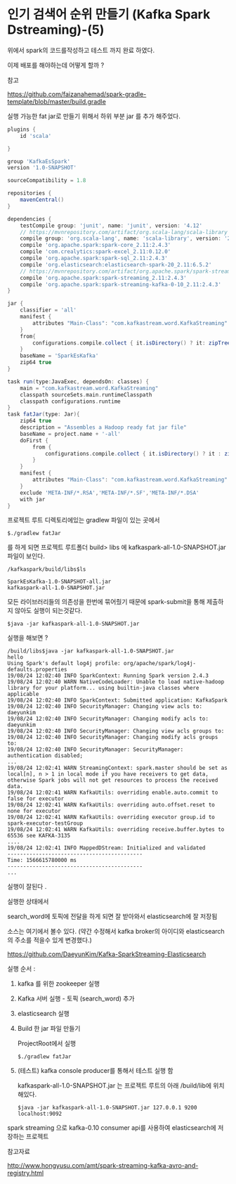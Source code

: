 # 인기 검색어 순위 만들기 (Kafka Spark Dstreaming)-(5) 



위에서 spark의 코드를작성하고 테스트 까지 완료 하였다.

이제 배포를 해야하는데 어떻게 할까 ?

참고 

https://github.com/faizanahemad/spark-gradle-template/blob/master/build.gradle

실행 가능한 fat jar로 만들기 위해서 하위 부분  jar 를 추가 해주었다.

```gradle
plugins {
    id 'scala'

}

group 'KafkaEsSpark'
version '1.0-SNAPSHOT'

sourceCompatibility = 1.8

repositories {
    mavenCentral()
}

dependencies {
    testCompile group: 'junit', name: 'junit', version: '4.12'
    // https://mvnrepository.com/artifact/org.scala-lang/scala-library
    compile group: 'org.scala-lang', name: 'scala-library', version: '2.11.7'
    compile 'org.apache.spark:spark-core_2.11:2.4.3'
    compile 'com.crealytics:spark-excel_2.11:0.12.0'
    compile 'org.apache.spark:spark-sql_2.11:2.4.3'
    compile 'org.elasticsearch:elasticsearch-spark-20_2.11:6.5.2'
    // https://mvnrepository.com/artifact/org.apache.spark/spark-streaming
    compile 'org.apache.spark:spark-streaming_2.11:2.4.3'
    compile 'org.apache.spark:spark-streaming-kafka-0-10_2.11:2.4.3'
}

jar {
    classifier = 'all'
    manifest {
        attributes "Main-Class": "com.kafkastream.word.KafkaStreaming"
    }
    from{
        configurations.compile.collect { it.isDirectory() ? it: zipTree(it)}
    }
    baseName = 'SparkEsKafka'
    zip64 true
}

task run(type:JavaExec, dependsOn: classes) {
    main = "com.kafkastream.word.KafkaStreaming"
    classpath sourceSets.main.runtimeClasspath
    classpath configurations.runtime
}
task fatJar(type: Jar){
    zip64 true
    description = "Assembles a Hadoop ready fat jar file"
    baseName = project.name + '-all'
    doFirst {
        from {
            configurations.compile.collect { it.isDirectory() ? it : zipTree(it) }
        }
    }
    manifest {
        attributes "Main-Class": "com.kafkastream.word.KafkaStreaming"
    }
    exclude 'META-INF/*.RSA','META-INF/*.SF','META-INF/*.DSA'
    with jar
}
```



프로젝트 루트 디렉토리에있는 gradlew 파일이 있는 곳에서 

```shell
$./gradlew fatJar
```

를 하게 되면 프로젝트 루트폴더 build> libs 에 kafkaspark-all-1.0-SNAPSHOT.jar 파일이 보인다.

```shell
/kafkaspark/build/libs$ls

SparkEsKafka-1.0-SNAPSHOT-all.jar 
kafkaspark-all-1.0-SNAPSHOT.jar
```



모든 라이브러리들의 의존성을 한번에 묶어줬기 때문에 spark-submit을 통해 제출하지 않아도 실행이 되는것같다.

```shell
$java -jar kafkaspark-all-1.0-SNAPSHOT.jar
```



실행을 해보면 ?

```shell
/build/libs$java -jar kafkaspark-all-1.0-SNAPSHOT.jar 
hello
Using Spark's default log4j profile: org/apache/spark/log4j-defaults.properties
19/08/24 12:02:40 INFO SparkContext: Running Spark version 2.4.3
19/08/24 12:02:40 WARN NativeCodeLoader: Unable to load native-hadoop library for your platform... using builtin-java classes where applicable
19/08/24 12:02:40 INFO SparkContext: Submitted application: KafkaSpark
19/08/24 12:02:40 INFO SecurityManager: Changing view acls to: daeyunkim
19/08/24 12:02:40 INFO SecurityManager: Changing modify acls to: daeyunkim
19/08/24 12:02:40 INFO SecurityManager: Changing view acls groups to: 
19/08/24 12:02:40 INFO SecurityManager: Changing modify acls groups to: 
19/08/24 12:02:40 INFO SecurityManager: SecurityManager: authentication disabled;
...
19/08/24 12:02:41 WARN StreamingContext: spark.master should be set as local[n], n > 1 in local mode if you have receivers to get data, otherwise Spark jobs will not get resources to process the received data.
19/08/24 12:02:41 WARN KafkaUtils: overriding enable.auto.commit to false for executor
19/08/24 12:02:41 WARN KafkaUtils: overriding auto.offset.reset to none for executor
19/08/24 12:02:41 WARN KafkaUtils: overriding executor group.id to spark-executor-testGroup
19/08/24 12:02:41 WARN KafkaUtils: overriding receive.buffer.bytes to 65536 see KAFKA-3135
....
19/08/24 12:02:41 INFO MappedDStream: Initialized and validated 
-------------------------------------------
Time: 1566615780000 ms
-------------------------------------------
...
```

실행이 잘된다 .

실행한 상태에서 

search_word에 토픽에 전달을 하게 되면 잘 받아와서 elasticsearch에  잘 저장됨



소스는 여기에서 볼수 있다. (약간 수정해서 kafka broker의 아이디와 elasticsearch의 주소를 적을수 있게 변경했다.)

https://github.com/DaeyunKim/Kafka-SparkStreaming-Elasticsearch



실행 순서 : 

1. kafka 를 위한 zookeeper 실행 

2. Kafka 서버 실행 - 토픽 (search_word) 추가 

3. elasticsearch 실행 

4. Build 한 jar 파일 만들기 

   ProjectRoot에서 실행 

   ```shell
   $./gradlew fatJar
   ```

5. (테스트) kafka console producer를 통해서 테스트 실행 함 

   kafkaspark-all-1.0-SNAPSHOT.jar 는 프로젝트 루트의 아래 /build/lib에 위치해있다.

   ```shell
   $java -jar kafkaspark-all-1.0-SNAPSHOT.jar 127.0.0.1 9200 localhost:9092
   ```



spark streaming 으로 kafka-0.10 consumer api를 사용하여 elasticsearch에 저장하는 프로젝트



참고자료

http://www.hongyusu.com/amt/spark-streaming-kafka-avro-and-registry.html


